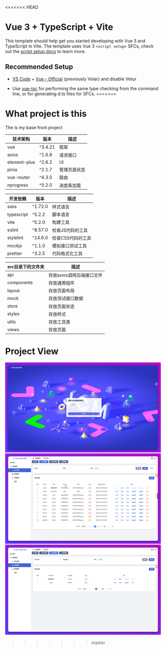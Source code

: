 <<<<<<< HEAD
# Vue 3 + TypeScript + Vite

This template should help get you started developing with Vue 3 and TypeScript in Vite. The template uses Vue 3 `<script setup>` SFCs, check out the [script setup docs](https://v3.vuejs.org/api/sfc-script-setup.html#sfc-script-setup) to learn more.

## Recommended Setup

- [VS Code](https://code.visualstudio.com/) + [Vue - Official](https://marketplace.visualstudio.com/items?itemName=Vue.volar) (previously Volar) and disable Vetur

- Use [vue-tsc](https://github.com/vuejs/language-tools/tree/master/packages/tsc) for performing the same type checking from the command line, or for generating d.ts files for SFCs.
=======
# What project is this

The is my base front project

| 技术架构     | 版本    | 描述         |
| ------------ | ------- | ------------ |
| vue          | ^3.4.21 | 框架         |
| axios        | ^1.6.8  | 请求接口     |
| element-plus | ^2.6.2  | UI           |
| pinia        | ^2.1.7  | 管理页面状态 |
| vue-router   | ^4.3.0  | 路由         |
| nprogress    | ^0.2.0  | 进度条加载   |

| 开发依赖   | 版本    | 描述              |
| ---------- | ------- | ----------------- |
| sass       | ^1.72.0 | 样式语言          |
| typescript | ^5.2.2  | 脚本语言          |
| vite       | ^5.2.0  | 构建工具          |
| eslint     | ^8.57.0 | 检查JS代码的工具  |
| stylelint  | ^14.6.0 | 检查CSS代码的工具 |
| mockjs     | ^1.1.0  | 模拟接口测试工具  |
| prettier   | ^3.2.5  | 代码格式化工具    |

| src目录下的文件夹 | 描述                      |
| ----------------- | ------------------------- |
| api               | 存放axios调用后端接口文件 |
| components        | 存放通用组件              |
| layout            | 存放页面布局              |
| mock              | 存放测试接口数据          |
| store             | 存放页面状态              |
| styles            | 存放样式                  |
| utils             | 存放工具类                |
| views             | 存放页面                  |

# Project View

![1714549556809](image/README/1714549556809.png)![1714549560549](image/README/1714549560549.png)![1714549564673](image/README/1714549564673.png)
>>>>>>> master
